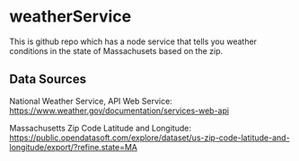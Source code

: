 # weatherService

This is github repo which has a node service that tells you weather conditions in the state of Massachusets based on the zip.

Data Sources
------------

National Weather Service, API Web Service:
  https://www.weather.gov/documentation/services-web-api

Massachusetts Zip Code Latitude and Longitude:
  https://public.opendatasoft.com/explore/dataset/us-zip-code-latitude-and-longitude/export/?refine.state=MA
